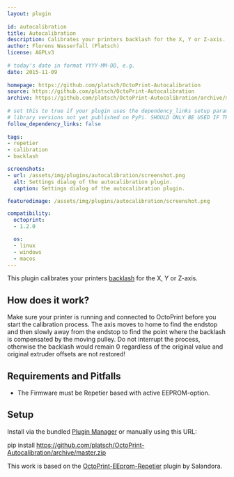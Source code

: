 ```yaml
---
layout: plugin
    
id: autocalibration
title: Autocalibration
description: Calibrates your printers backlash for the X, Y or Z-axis.
author: Florens Wasserfall (Platsch)
license: AGPLv3
    
# today's date in format YYYY-MM-DD, e.g.
date: 2015-11-09
    
homepage: https://github.com/platsch/OctoPrint-Autocalibration
source: https://github.com/platsch/OctoPrint-Autocalibration
archive: https://github.com/platsch/OctoPrint-Autocalibration/archive/master.zip
    
# set this to true if your plugin uses the dependency_links setup parameter to include
# library versions not yet published on PyPi. SHOULD ONLY BE USED IF THERE IS NO OTHER OPTION!
follow_dependency_links: false
    
tags:
- repetier
- calibration
- backlash

screenshots:
- url: /assets/img/plugins/autocalibration/screenshot.png 
  alt: Settings dialog of the autocalibration plugin.
  caption: Settings dialog of the autocalibration plugin.

featuredimage: /assets/img/plugins/autocalibration/screenshot.png

compatibility:
  octoprint:
  - 1.2.0

  os:
  - linux
  - windows
  - macos
---
```

    
This plugin calibrates your printers [backlash](https://en.wikipedia.org/wiki/Backlash_%28engineering%29) for the X, Y or Z-axis.

## How does it work?

Make sure your printer is running and connected to OctoPrint before you start the calibration process. The axis moves to home to find the endstop and then slowly away from the endstop to find the point where the backlash is compensated by the moving pulley. Do not interrupt the process, otherwise the backlash would remain 0 regardless of the original value and original extruder offsets are not restored!

## Requirements and Pitfalls

* The Firmware must be Repetier based with active EEPROM-option.

## Setup

Install via the bundled [Plugin Manager](https://github.com/foosel/OctoPrint/wiki/Plugin:-Plugin-Manager)
or manually using this URL:

  pip install https://github.com/platsch/OctoPrint-Autocalibration/archive/master.zip


This work is based on the [OctoPrint-EEprom-Repetier](https://github.com/Salandora/OctoPrint-EEPROM-Repetier) plugin by Salandora.
